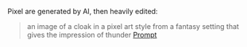 Pixel are generated by AI, then heavily edited: 

> an image of a cloak in a pixel art style from a fantasy setting that gives the impression of thunder
[Prompt](https://www.prompthunt.com/prompt/clkxiz11408d3mo0hf2f6ehr6?selectedAsset=clkxiz1la06w7lc0hjsnu5dhk)